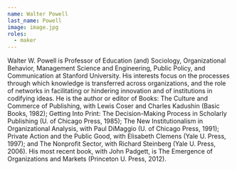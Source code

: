 ```yaml
---
name: Walter Powell
last_name: Powell
image: image.jpg
roles:
  - maker
---
```

Walter W. Powell is Professor of Education (and) Sociology, Organizational Behavior, Management Science and Engineering, Public Policy, and Communication at Stanford University. His interests focus on the processes through which knowledge is transferred across organizations, and the role of networks in facilitating or hindering innovation and of institutions in codifying ideas. He is the author or editor of Books: The Culture and Commerce of Publishing, with Lewis Coser and Charles Kadushin (Basic Books, 1982); Getting Into Print: The Decision-Making Process in Scholarly Publishing (U. of Chicago Press, 1985); The New Institutionalism in Organizational Analysis, with Paul DiMaggio (U. of Chicago Press, 1991); Private Action and the Public Good, with Elisabeth Clemens (Yale U. Press, 1997); and The Nonprofit Sector, with Richard Steinberg (Yale U. Press, 2006). His most recent book, with John Padgett, is The Emergence of Organizations and Markets (Princeton U. Press, 2012).
